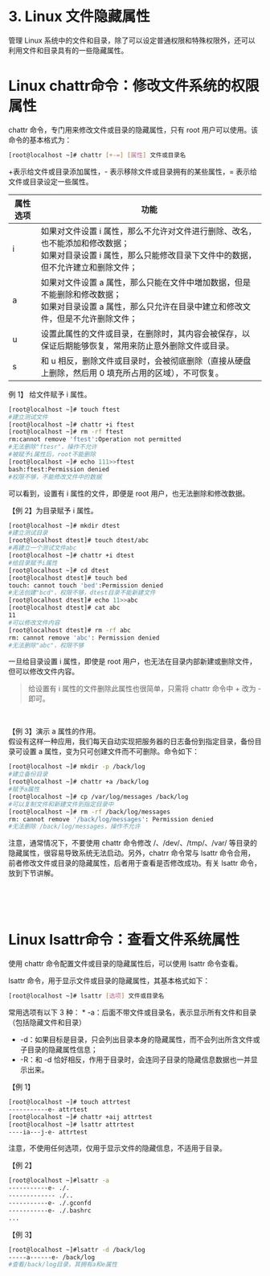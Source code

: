 # 3. Linux 文件隐藏属性

管理 Linux 系统中的文件和目录，除了可以设定普通权限和特殊权限外，还可以利用文件和目录具有的一些隐藏属性。

# Linux chattr命令：修改文件系统的权限属性

chattr 命令，专门用来修改文件或目录的隐藏属性，只有 root 用户可以使用。该命令的基本格式为：

```bash
[root@localhost ~]# chattr [+-=] [属性] 文件或目录名
```

+表示给文件或目录添加属性，- 表示移除文件或目录拥有的某些属性，= 表示给文件或目录设定一些属性。

|属性选项|功能|
| ----------| ----------------------------------------------------------------------------------------------------------------------------------------------------------------|
|i|如果对文件设置 i 属性，那么不允许对文件进行删除、改名，也不能添加和修改数据；<br />如果对目录设置 i 属性，那么只能修改目录下文件中的数据，但不允许建立和删除文件；|
|a|如果对文件设置 a 属性，那么只能在文件中増加数据，但是不能删除和修改数据；<br />如果对目录设置 a 属性，那么只允许在目录中建立和修改文件，但是不允许删除文件；|
|u|设置此属性的文件或目录，在删除时，其内容会被保存，以保证后期能够恢复，常用来防止意外删除文件或目录。|
|s|和 u 相反，删除文件或目录时，会被彻底删除（直接从硬盘上删除，然后用 0 填充所占用的区域），不可恢复。|

例 1】 给文件赋予 i 属性。

```bash
[root@localhost ~]# touch ftest
#建立测试文件
[root@localhost ~]# chattr +i ftest
[root@localhost ~]# rm -rf ftest
rm:cannot remove 'ftest':Operation not permitted
#无法删除"ftesr"，操作不允许
#被赋予i属性后，root不能删除
[root@localhost ~]# echo 111>>ftest
bash:ftest:Permission denied
#权限不够，不能修改文件中的数据
```

可以看到，设置有 i 属性的文件，即便是 root 用户，也无法删除和修改数据。

【例 2】为目录赋予 i 属性。

```bash
[root@localhost ~]# mkdir dtest
#建立测试目录
[root@localhost dtest]# touch dtest/abc
#再建立一个测试文件abc
[root@localhost ~]# chattr +i dtest
#给目录赋予i属性
[root@localhost ~]# cd dtest
[root@localhost dtest]# touch bed
touch: cannot touch 'bed':Permission denied
#无法创建"bcd"，权限不够，dtest目录不能新建文件
[root@localhost dtest]# echo 11>>abc
[root@localhost dtest]# cat abc
11
#可以修改文件内容
[root@localhost dtest]# rm -rf abc
rm: cannot remove 'abc': Permission denied
#无法删除"abc"，权限不够
```

一旦给目录设置 i 属性，即使是 root 用户，也无法在目录内部新建或删除文件，但可以修改文件内容。

> 给设置有 i 属性的文件删除此属性也很简单，只需将 chattr 命令中 + 改为 - 即可。

‍

【例 3】演示 a 属性的作用。  
假设有这样一种应用，我们每天自动实现把服务器的日志备份到指定目录，备份目录可设置 a 属性，变为只可创建文件而不可删除。命令如下：

```bash
[root@localhost ~]# mkdir -p /back/log
#建立备份目录
[root@localhost ~]# chattr +a /back/log
#赋予a属性
[root@localhost ~]# cp /var/log/messages /back/log
#可以复制文件和新建文件到指定目录中
[root@localhost ~]# rm -rf /back/log/messages
rm: cannot remove '/back/log/messages': Permission denied
#无法删除 /back/log/messages，操作不允许
```

注意，通常情况下，不要使用 chattr 命令修改 /、/dev/、/tmp/、/var/  等目录的隐藏属性，很容易导致系统无法启动。另外，chatrr 命令常与 lsattr  命令合用，前者修改文件或目录的隐藏属性，后者用于查看是否修改成功。有关 lsattr 命令，放到下节讲解。

‍

‍

# Linux lsattr命令：查看文件系统属性

使用 chattr 命令配置文件或目录的隐藏属性后，可以使用 lsattr 命令查看。

lsattr 命令，用于显示文件或目录的隐藏属性，其基本格式如下：

```bash
[root@localhost ~]# lsattr [选项] 文件或目录名
```

常用选项有以下 3 种： *  -a：后面不带文件或目录名，表示显示所有文件和目录（包括隐藏文件和目录）

* -d：如果目标是目录，只会列出目录本身的隐藏属性，而不会列出所含文件或子目录的隐藏属性信息；
* -R：和 -d 恰好相反，作用于目录时，会连同子目录的隐藏信息数据也一并显示出来。

【例 1】

```bash
[root@localhost ~]# touch attrtest
-----------e- attrtest
[root@localhost ~]# chattr +aij attrtest
[root@localhost ~]# lsattr attrtest
----ia---j-e- attrtest
```

注意，不使用任何选项，仅用于显示文件的隐藏信息，不适用于目录。

【例 2】

```bash
[root@localhost ~]#lsattr -a
-----------e- ./.
------------- ./..
-----------e- ./.gconfd
-----------e- ./.bashrc
...

```

【例 3】

```bash
[root@localhost ~]#lsattr -d /back/log
-----a------e- /back/log
#查看/back/log目录，其拥有a和e属性
```

